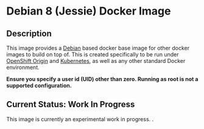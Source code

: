 # Debian 8 (Jessie) Docker Image

## Description

This image provides a [Debian](https://www.debian.org/) based docker base image for other docker images to build on top of. This is created specifically to be run under [OpenShift Origin](https://www.openshift.org/) and [Kubernetes](https://kubernetes.io/), as well as any other standard Docker environment.

**Ensure you specify a user id (UID) other than zero. Running as root is not a supported configuration.**

## Current Status: Work In Progress

This image is currently an experimental work in progress.
.
